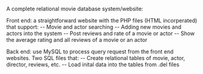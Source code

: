 A complete relational movie database system/website:

Front end: a straightforward website with the PHP files (HTML incorperated) that support:
-- Movie and actor searching
-- Adding new movies and actors into the system
-- Post reviews and rate of a movie or actor
-- Show the average rating and all reviews of a movie or an actor

Back end: use MySQL to process query request from the front end websites. Two SQL files that:
-- Create relational tables of movie, actor, director, reviews, etc.
-- Load inital data into the tables from .del files